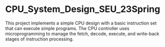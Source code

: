 # CPU_System_Design_SEU_23Spring
This project implements a simple CPU design with a basic instruction set that can execute simple programs. The CPU controller uses microprogramming to manage the fetch, decode, execute, and write-back stages of instruction processing.
